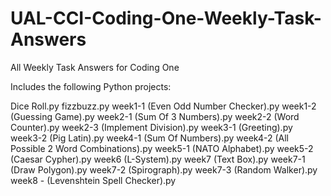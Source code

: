 # UAL-CCI-Coding-One-Weekly-Task-Answers
All Weekly Task Answers for Coding One

Includes the following Python projects:

Dice Roll.py
fizzbuzz.py
week1-1 (Even Odd Number Checker).py
week1-2 (Guessing Game).py
week2-1 (Sum Of 3 Numbers).py
week2-2 (Word Counter).py
week2-3 (Implement Division).py
week3-1 (Greeting).py
week3-2 (Pig Latin).py
week4-1 (Sum Of Numbers).py
week4-2 (All Possible 2 Word Combinations).py
week5-1 (NATO Alphabet).py
week5-2 (Caesar Cypher).py
week6 (L-System).py
week7 (Text Box).py
week7-1 (Draw Polygon).py
week7-2 (Spirograph).py
week7-3 (Random Walker).py
week8 - (Levenshtein Spell Checker).py
